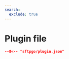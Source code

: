 ```yaml
---
search:
  exclude: true
---
```


# Plugin file

```` json title="Plugin configuration file"
--8<-- "sftpgo/plugin.json"
````
